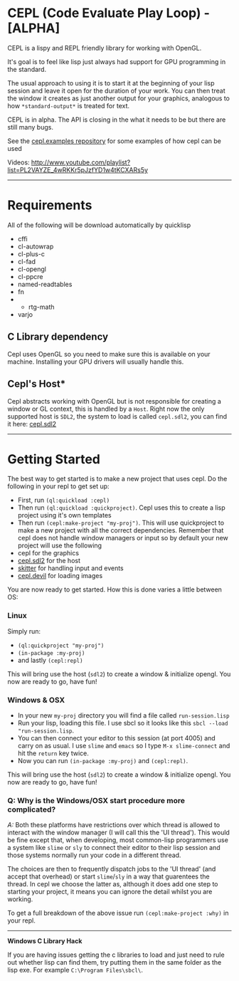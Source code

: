 # CEPL (Code Evaluate Play Loop) - [ALPHA]

CEPL is a lispy and REPL friendly library for working with OpenGL.

It's goal is to feel like lisp just always had support for GPU programming in the standard.

The usual approach to using it is to start it at the beginning of your lisp session and leave it open for the duration of your work. You can then treat the window it creates as just another output for your graphics, analogous to how `*standard-output*` is treated for text.

CEPL is in alpha. The API is closing in the what it needs to be but there are still many bugs.

See the [cepl.examples repository](https://github.com/cbaggers/cepl.examples) for some examples of how cepl can be used

Videos: http://www.youtube.com/playlist?list=PL2VAYZE_4wRKKr5pJzfYD1w4tKCXARs5y

-----------------------------------------------------------------------------------------

# Requirements

All of the following will be download automatically by quicklisp

* cffi
* cl-autowrap
* cl-plus-c
* cl-fad
* cl-opengl
* cl-ppcre
* named-readtables
* fn
* * rtg-math
* varjo

## C Library dependency

Cepl uses OpenGL so you need to make sure this is available on your machine. Installing your GPU drivers will usually handle this.

## Cepl's Host*

Cepl abstracts working with OpenGL but is not responsible for creating a window or GL context, this is handled by a `Host`. Right now the only supported host is `SDL2`, the system to load is called `cepl.sdl2`, you can find it here: [cepl.sdl2](https://github.com/cbaggers/cepl.sdl2)

-----------------------------------------------------------------------------------------

# Getting Started

The best way to get started is to make a new project that uses cepl. Do the following in your repl to get set up:

- First, run `(ql:quickload :cepl)`
- Then run `(ql:quickload :quickproject)`. Cepl uses this to create a lisp project using it's own templates
- Then run `(cepl:make-project "my-proj")`. This will use quickproject to make a new project with all the correct dependencies. Remember that cepl does not handle window managers or input so by default your new project will use the following
 - cepl for the graphics
 - [cepl.sdl2](https://github.com/cbaggers/cepl.sdl2) for the host
 - [skitter](https://github.com/cbaggers/skitter) for handling input and events
 - [cepl.devil](https://github.com/cbaggers/cepl.devil) for loading images

You are now ready to get started. How this is done varies a little between OS:

### Linux

Simply run:
- `(ql:quickproject "my-proj")`
- `(in-package :my-proj)`
- and lastly `(cepl:repl)`

This will bring use the host (`sdl2`) to create a window & initialize opengl. You now are ready to go, have fun!

### Windows & OSX

- In your new `my-proj` directory you will find a file called `run-session.lisp`
- Run your lisp, loading this file. I use sbcl so it looks like this `sbcl --load "run-session.lisp`.
- You can then connect your editor to this session (at port 4005) and carry on as usual. I use `slime` and `emacs` so I type `M-x slime-connect` and hit the `return` key twice.
- Now you can run `(in-package :my-proj)` and `(cepl:repl)`.

This will bring use the host (`sdl2`) to create a window & initialize opengl. You now are ready to go, have fun!

### Q: Why is the Windows/OSX start procedure more complicated?

*A:* Both these platforms have restrictions over which thread is allowed to interact with the window manager (I will call this the 'UI thread'). This would be fine except that, when developing, most common-lisp programmers use a system like `slime` or `sly` to connect their editor to their lisp session and those systems normally run your code in a different thread.

The choices are then to frequently dispatch jobs to the 'UI thread' (and accept that overhead) or start `slime`/`sly` in a way that guarentees the thread. In cepl we choose the latter as, although it does add one step to starting your project, it means you can ignore the detail whilst you are working.

To get a full breakdown of the above issue run `(cepl:make-project :why)` in your repl.

-----------------------------------------------------------------------------------------

**Windows C Library Hack**

If you are having issues getting the c libraries to load and just need to rule out whether lisp can find them, try putting them in the same folder as the lisp exe. For example `C:\Program Files\sbcl\`.
